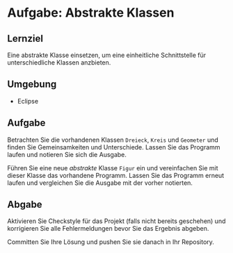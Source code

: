 # Aufgabe: Abstrakte Klassen

## Lernziel

Eine abstrakte Klasse einsetzen, um eine einheitliche Schnittstelle für unterschiedliche Klassen anzbieten.

## Umgebung

  * Eclipse


## Aufgabe

Betrachten Sie die vorhandenen Klassen `Dreieck`, `Kreis` und `Geometer` und finden Sie Gemeinsamkeiten und Unterschiede. Lassen Sie das Programm laufen und notieren Sie sich die Ausgabe.

Führen Sie eine neue _abstrakte_ Klasse `Figur` ein und vereinfachen Sie mit dieser Klasse das vorhandene Programm. Lassen Sie das Programm erneut laufen und vergleichen Sie die Ausgabe mit der vorher notierten.


## Abgabe

Aktivieren Sie Checkstyle für das Projekt (falls nicht bereits geschehen) und korrigieren Sie alle Fehlermeldungen bevor Sie das Ergebnis abgeben.

Committen Sie Ihre Lösung und pushen Sie sie danach in Ihr Repository.
